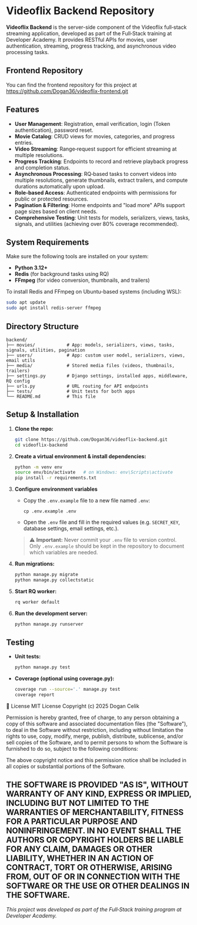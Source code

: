 # Videoflix Backend Repository

**Videoflix Backend** is the server-side component of the Videoflix full‑stack streaming application, developed as part of the Full‑Stack training at Developer Academy. It provides RESTful APIs for movies, user authentication, streaming, progress tracking, and asynchronous video processing tasks.

## Frontend Repository

You can find the frontend repository for this project at https://github.com/Dogan36/videoflix-frontend.git

## Features

- **User Management**: Registration, email verification, login (Token authentication), password reset.
- **Movie Catalog**: CRUD views for movies, categories, and progress entries.
- **Video Streaming**: Range‑request support for efficient streaming at multiple resolutions.
- **Progress Tracking**: Endpoints to record and retrieve playback progress and completion status.
- **Asynchronous Processing**: RQ‑based tasks to convert videos into multiple resolutions, generate thumbnails, extract trailers, and compute durations automatically upon upload.
- **Role‑based Access**: Authenticated endpoints with permissions for public or protected resources.
- **Pagination & Filtering**: Home endpoints and "load more" APIs support page sizes based on client needs.
- **Comprehensive Testing**: Unit tests for models, serializers, views, tasks, signals, and utilities (achieving over 80% coverage recommended).

## System Requirements

Make sure the following tools are installed on your system:

- **Python 3.12+**
- **Redis** (for background tasks using RQ)
- **FFmpeg** (for video conversion, thumbnails, and trailers)

To install Redis and FFmpeg on Ubuntu-based systems (including WSL):

```bash
sudo apt update
sudo apt install redis-server ffmpeg
```

## Directory Structure

```
backend/
├── movies/            # App: models, serializers, views, tasks, signals, utilities, pagination
├── users/             # App: custom user model, serializers, views, email utils
├── media/             # Stored media files (videos, thumbnails, trailers)
├── settings.py        # Django settings, installed apps, middleware, RQ config
├── urls.py            # URL routing for API endpoints
├── tests/             # Unit tests for both apps
└── README.md          # This file
```

## Setup & Installation

1. **Clone the repo:**
   ```bash
   git clone https://github.com/Dogan36/videoflix-backend.git
   cd videoflix-backend
   ```
2. **Create a virtual environment & install dependencies:**
   ```bash
   python -m venv env
   source env/bin/activate   # on Windows: env\Scripts\activate
   pip install -r requirements.txt
   ```
3. **Configure environment variables**  
   
   - Copy the `.env.example` file to a new file named `.env`:  
     ```
     cp .env.example .env
     ```

   - Open the `.env` file and fill in the required values (e.g. `SECRET_KEY`, database settings, email settings, etc.).

   > ⚠ **Important:** Never commit your `.env` file to version control.  
   Only `.env.example` should be kept in the repository to document which variables are needed.

4. **Run migrations:**
   ```bash
   python manage.py migrate
   python manage.py collectstatic
   ```
5. **Start RQ worker:**
   ```bash
   rq worker default
   ```
6. **Run the development server:**
   ```bash
   python manage.py runserver
   ```

## Testing

- **Unit tests:**
  ```bash
  python manage.py test
  ```
- **Coverage (optional using coverage.py):**
  ```bash
  coverage run --source='.' manage.py test
  coverage report
  ```

📄 License
MIT License
Copyright (c) 2025 Dogan Celik

Permission is hereby granted, free of charge, to any person obtaining a copy
of this software and associated documentation files (the "Software"), to deal
in the Software without restriction, including without limitation the rights
to use, copy, modify, merge, publish, distribute, sublicense, and/or sell
copies of the Software, and to permit persons to whom the Software is
furnished to do so, subject to the following conditions:

The above copyright notice and this permission notice shall be included in
all copies or substantial portions of the Software.

THE SOFTWARE IS PROVIDED "AS IS", WITHOUT WARRANTY OF ANY KIND, EXPRESS OR
IMPLIED, INCLUDING BUT NOT LIMITED TO THE WARRANTIES OF MERCHANTABILITY,
FITNESS FOR A PARTICULAR PURPOSE AND NONINFRINGEMENT. IN NO EVENT SHALL THE
AUTHORS OR COPYRIGHT HOLDERS BE LIABLE FOR ANY CLAIM, DAMAGES OR OTHER
LIABILITY, WHETHER IN AN ACTION OF CONTRACT, TORT OR OTHERWISE, ARISING FROM,
OUT OF OR IN CONNECTION WITH THE SOFTWARE OR THE USE OR OTHER DEALINGS IN
THE SOFTWARE.
---

*This project was developed as part of the Full‑Stack training program at Developer Academy.*

